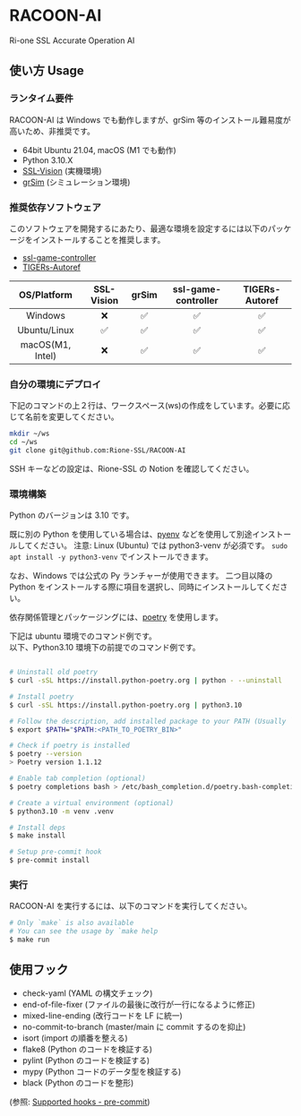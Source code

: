 # RACOON-AI

Ri-one SSL Accurate Operation AI

## 使い方 Usage

### ランタイム要件

RACOON-AI は Windows でも動作しますが、grSim 等のインストール難易度が高いため、非推奨です。

- 64bit Ubuntu 21.04, macOS (M1 でも動作)
- Python 3.10.X
- [SSL-Vision](https://github.com/RoboCup-SSL/ssl-vision) (実機環境)
- [grSim](https://github.com/RoboCup-SSL/grSim) (シミュレーション環境)

### 推奨依存ソフトウェア

このソフトウェアを開発するにあたり、最適な環境を設定するには以下のパッケージをインストールすることを推奨します。

- [ssl-game-controller](https://github.com/RoboCup-SSL/ssl-game-controller)
- [TIGERs-Autoref](https://github.com/TIGERs-Mannheim/AutoReferee)

|   OS/Platform    |     SSL-Vision     |       grSim        | ssl-game-controller |   TIGERs-Autoref   |
| :--------------: | :----------------: | :----------------: | :-----------------: | :----------------: |
|     Windows      |        :x:         | :white_check_mark: | :white_check_mark:  | :white_check_mark: |
|   Ubuntu/Linux   | :white_check_mark: | :white_check_mark: | :white_check_mark:  | :white_check_mark: |
| macOS(M1, Intel) |        :x:         | :white_check_mark: | :white_check_mark:  | :white_check_mark: |

### 自分の環境にデプロイ

下記のコマンドの上２行は、ワークスペース(ws)の作成をしています。必要に応じて名前を変更してください。

```bash
mkdir ~/ws
cd ~/ws
git clone git@github.com:Rione-SSL/RACOON-AI
```

SSH キーなどの設定は、Rione-SSL の Notion を確認してください。

### 環境構築

Python のバージョンは 3.10 です。

既に別の Python を使用している場合は、[pyenv](https://github.com/pyenv/pyenv) などを使用して別途インストールしてください。
注意: Linux (Ubuntu) では python3-venv が必須です。 `sudo apt install -y python3-venv` でインストールできます。

なお、Windows では公式の Py ランチャーが使用できます。
二つ目以降の Python をインストールする際に項目を選択し、同時にインストールしてください。

依存関係管理とパッケージングには、[poetry](https://python-poetry.org) を使用します。

下記は ubuntu 環境でのコマンド例です。  
以下、Python3.10 環境下の前提でのコマンド例です。

```sh

# Uninstall old poetry
$ curl -sSL https://install.python-poetry.org | python - --uninstall

# Install poetry
$ curl -sSL https://install.python-poetry.org | python3.10

# Follow the description, add installed package to your PATH (Usually `~/.local/bin`)
$ export $PATH="$PATH:<PATH_TO_POETRY_BIN>"

# Check if poetry is installed
$ poetry --version
> Poetry version 1.1.12

# Enable tab completion (optional)
$ poetry completions bash > /etc/bash_completion.d/poetry.bash-completion

# Create a virtual environment (optional)
$ python3.10 -m venv .venv

# Install deps
$ make install

# Setup pre-commit hook
$ pre-commit install
```

### 実行

RACOON-AI を実行するには、以下のコマンドを実行してください。

```bash
# Only `make` is also available
# You can see the usage by `make help
$ make run
```

## 使用フック

- check-yaml (YAML の構文チェック)
- end-of-file-fixer (ファイルの最後に改行が一行になるように修正)
- mixed-line-ending (改行コードを LF に統一)
- no-commit-to-branch (master/main に commit するのを抑止)
- isort (import の順番を整える)
- flake8 (Python のコードを検証する)
- pylint (Python のコードを検証する)
- mypy (Python コードのデータ型を検証する)
- black (Python のコードを整形)

(参照: [Supported hooks - pre-commit](https://pre-commit.com/hooks.html))
